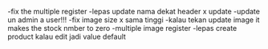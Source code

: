 -fix the multiple register
-lepas update nama dekat header x update
-update un admin a user!!!
-fix image size x sama tinggi
-kalau tekan update image it makes the stock nmber to zero
-multiple image register
-lepas create product kalau edit jadi value default
